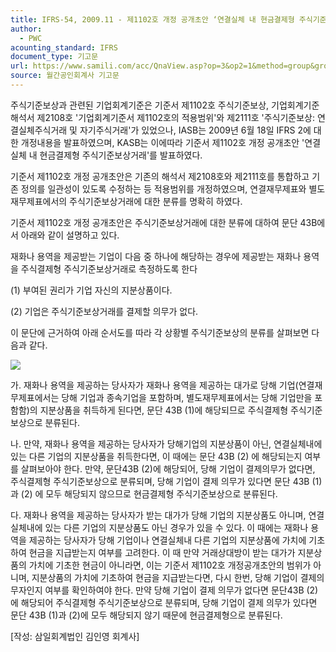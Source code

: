 ```yaml
---
title: IFRS-54, 2009.11 - 제1102호 개정 공개초안 ‘연결실체 내 현금결제형 주식기준보상거래’
author:
  - PWC
acounting_standard: IFRS
document_type: 기고문
url: https://www.samili.com/acc/QnaView.asp?op=3&op2=1&method=group&group=2086-15;1&orgcode=0&searchword=&page=31&code=IFRS%2D54%3A200911
source: 월간공인회계사 기고문
---
```

주식기준보상과 관련된 기업회계기준은 기준서 제1102호 주식기준보상, 기업회계기준해석서 제2108호 '기업회계기준서 제1102호의 적용범위'와 제2111호 '주식기준보상: 연결실체주식거래 및 자기주식거래'가 있었으나, IASB는 2009년 6월 18일 IFRS 2에 대한 개정내용을 발표하였으며, KASB는 이에따라 기준서 제1102호 개정 공개초안 '연결실체 내 현금결제형 주식기준보상거래'를 발표하였다.

  

기준서 제1102호 개정 공개초안은 기존의 해석서 제2108호와 제2111호를 통합하고 기존 정의를 일관성이 있도록 수정하는 등 적용범위를 개정하였으며, 연결재무제표와 별도재무제표에서의 주식기준보상거래에 대한 분류를 명확히 하였다.

  

기준서 제1102호 개정 공개초안은 주식기준보상거래에 대한 분류에 대하여 문단 43B에서 아래와 같이 설명하고 있다.

  

재화나 용역을 제공받는 기업이 다음 중 하나에 해당하는 경우에 제공받는 재화나 용역을 주식결제형 주식기준보상거래로 측정하도록 한다

(1) 부여된 권리가 기업 자신의 지분상품이다.

(2) 기업은 주식기준보상거래를 결제할 의무가 없다.

  

이 문단에 근거하여 아래 순서도를 따라 각 상황별 주식기준보상의 분류를 살펴보면 다음과 같다.

![](https://www.samili.com/mImage/etc/organ/2013/2086/2086-15-18.gif)

  

가. 재화나 용역을 제공하는 당사자가 재화나 용역을 제공하는 대가로 당해 기업(연결재무제표에서는 당해 기업과 종속기업을 포함하며, 별도재무제표에서는 당해 기업만을 포함함)의 지분상품을 취득하게 된다면, 문단 43B (1)에 해당되므로 주식결제형 주식기준보상으로 분류된다.

  

나. 만약, 재화나 용역을 제공하는 당사자가 당해기업의 지분상품이 아닌, 연결실체내에 있는 다른 기업의 지분상품을 취득한다면, 이 때에는 문단 43B (2) 에 해당되는지 여부를 살펴보아야 한다. 만약, 문단43B (2)에 해당되어, 당해 기업이 결제의무가 없다면, 주식결제형 주식기준보상으로 분류되며, 당해 기업이 결제 의무가 있다면 문단 43B (1) 과 (2) 에 모두 해당되지 않으므로 현금결제형 주식기준보상으로 분류된다.

  

다. 재화나 용역을 제공하는 당사자가 받는 대가가 당해 기업의 지분상품도 아니며, 연결실체내에 있는 다른 기업의 지분상품도 아닌 경우가 있을 수 있다. 이 때에는 재화나 용역을 제공하는 당사자가 당해 기업이나 연결실체내 다른 기업의 지분상품에 가치에 기초하여 현금을 지급받는지 여부를 고려한다. 이 때 만약 거래상대방이 받는 대가가 지분상품의 가치에 기초한 현금이 아니라면, 이는 기준서 제1102호 개정공개초안의 범위가 아니며, 지분상품의 가치에 기초하여 현금을 지급받는다면, 다시 한번, 당해 기업이 결제의무자인지 여부를 확인하여야 한다. 만약 당해 기업이 결제 의무가 없다면 문단43B (2)에 해당되어 주식결제형 주식기준보상으로 분류되며, 당해 기업이 결제 의무가 있다면 문단 43B (1)과 (2)에 모두 해당되지 않기 때문에 현금결제형으로 분류된다.

  

\[작성: 삼일회계법인 김인영 회계사\]
